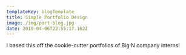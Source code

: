 ```yaml
---
templateKey: blogTemplate
title: Simple Portfolio Design
image: /img/port-blog.jpg
date: 2019-04-06T22:55:17.162Z
---
```

I based this off the cookie-cutter portfolios of Big N company interns!

